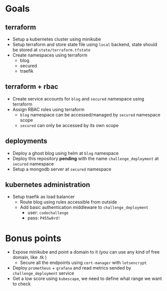 # Goals
## terraform
* Setup a kubernetes cluster using minikube
* Setup terraform and store state file using `local` backend, state should be stored at `state/terraform.tfstate`
* Create namespaces using terraform
    * blog
    * secured
    * traefik

## terraform + rbac
* Create service accounts for `blog` and `secured` namespace using terraform
* Assign RBAC roles using terraform
    * `blog` namespace can be accessed/managed by `secured` namespace scope
    * `secured` can only be accessed by its own scope

## deployments
* Deploy a ghost blog using helm at `blog` namespace
* Deploy this repository **pending** with the name `challenge_deployment` at `secured` namespace
* Setup a mongodb server at `secured` namespace

## kubernetes administration
* Setup traefik as load balancer
    * Route blog using rules accessible from outside
    * Add basic authentication middleware to `challenge_deployment`
        * user: `codechallenge`
        * pass: `P455w0rd!`

# Bonus points
* Expose minikube and point a domain to it (you can use any kind of free domain, like .tk )
    * Secure all the endpoints using `cert-manager` with `letsencrypt`
* Deploy `prometheus` + `grafana` and read metrics sended by `challenge_deployment` service
* Get a low score using `kubescape`, we need to define what range we want to check